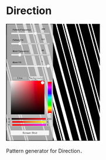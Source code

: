 # Direction

<img src="https://raw.githubusercontent.com/h-nishihata/Direction/master/ScreenShot.png" width="256">

Pattern generator for Direction．
